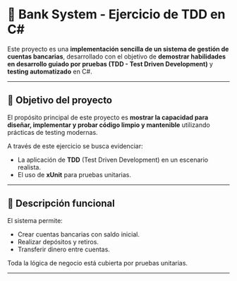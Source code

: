 # 🏦 Bank System - Ejercicio de TDD en C#

Este proyecto es una **implementación sencilla de un sistema de gestión de cuentas bancarias**, desarrollado con el objetivo de **demostrar habilidades en desarrollo guiado por pruebas (TDD - Test Driven Development)** y **testing automatizado** en C#.

---

## 🎯 Objetivo del proyecto

El propósito principal de este proyecto es **mostrar la capacidad para diseñar, implementar y probar código limpio y mantenible** utilizando prácticas de testing modernas.

A través de este ejercicio se busca evidenciar:

- La aplicación de **TDD** (Test Driven Development) en un escenario realista.
- El uso de **xUnit** para pruebas unitarias.

---

## 🧩 Descripción funcional

El sistema permite:

- Crear cuentas bancarias con saldo inicial.
- Realizar depósitos y retiros.
- Transferir dinero entre cuentas.

Toda la lógica de negocio está cubierta por pruebas unitarias.

---
